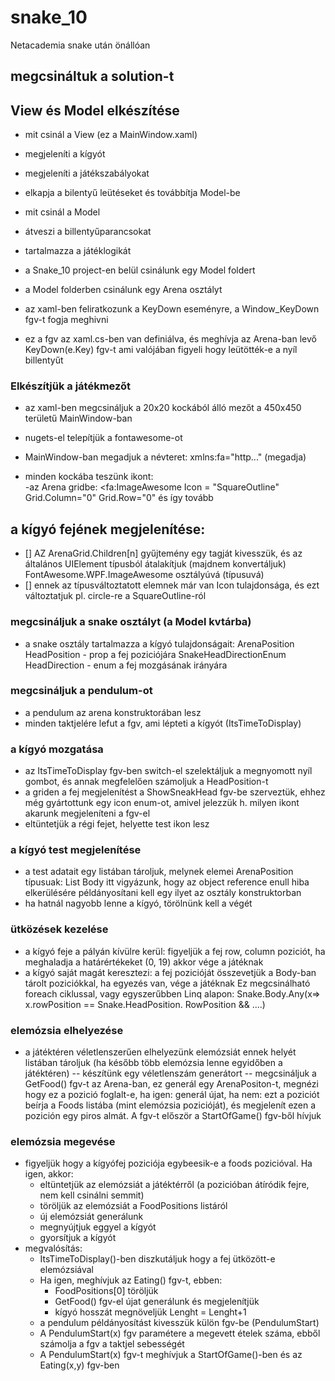 # snake_10
Netacademia snake után önállóan
## megcsináltuk a solution-t

## View és Model elkészítése

- mit csinál a View (ez a MainWindow.xaml)
 - megjeleníti a kígyót
 - megjeleníti a játékszabályokat
 - elkapja a bilentyű leütéseket és továbbítja Model-be

- mit csinál a Model
 - átveszi a billentyűparancsokat
 - tartalmazza a játéklogikát

- a Snake_10 project-en belül csinálunk egy Model foldert
- a Model folderben csinálunk egy Arena osztályt

- az xaml-ben feliratkozunk a KeyDown eseményre, a Window_KeyDown fgv-t fogja meghivni
- ez a fgv az xaml.cs-ben van definiálva, és meghívja az Arena-ban levő KeyDown(e.Key) fgv-t
ami valójában figyeli hogy leütötték-e a nyíl billentyűt

### Elkészítjük a játékmezőt
- az xaml-ben megcsináljuk a 20x20 kockából álló mezőt a 450x450 területű MainWindow-ban 

- nugets-el telepítjük a fontawesome-ot
 - MainWindow-ban megadjuk a névteret: xmlns:fa="http..."  (megadja)
 - minden kockába teszünk ikont:	
   -az Arena gridbe: <fa:ImageAwesome Icon = "SquareOutline" Grid.Column="0" Grid.Row="0"
   és így tovább


## a kígyó fejének megjelenítése:
 - [] AZ ArenaGrid.Children[n] gyűjtemény egy tagját kivesszük, és az általános UIElement típusból átalakítjuk
	(majdnem konvertáljuk) FontAwesome.WPF.ImageAwesome osztályúvá (típusuvá)
 - [] ennek az típusváltoztatott elemnek már van Icon tulajdonsága, és ezt változtatjuk pl. circle-re a SquareOutline-ról

 ### megcsináljuk a snake osztályt (a Model kvtárba)
 - a snake osztály tartalmazza a kígyó tulajdonságait:
		ArenaPosition HeadPosition - prop a fej poziciójára 
		SnakeHeadDirectionEnum HeadDirection - enum a fej mozgásának irányára

### megcsináljuk a pendulum-ot
- a pendulum az arena konstruktorában lesz
- minden taktjelére lefut a fgv, ami lépteti a kígyót (ItsTimeToDisplay) 

### a kígyó mozgatása
- az ItsTimeToDisplay fgv-ben switch-el szelektáljuk a megnyomott nyíl gombot, és annak megfelelően számoljuk a HeadPosition-t
- a griden a fej  megjelenítést a ShowSneakHead fgv-be szerveztük, ehhez még gyártottunk
egy icon enum-ot, amivel jelezzük h. milyen ikont akarunk megjeleníteni a fgv-el
- eltüntetjük a régi fejet, helyette test ikon lesz

### a kígyó test megjelenítése
 - a test adatait egy listában tároljuk, melynek elemei ArenaPosition típusuak: List<ArenaPosition> Body
	itt vigyázunk, hogy az object reference enull hiba elkerülésére példányosítani kell egy ilyet az osztály konstruktorban 
 - ha hatnál nagyobb lenne a kígyó, törölnünk kell a végét
 
### ütközések kezelése
 - a kígyó feje a pályán kívülre kerül: figyeljük a fej row, column poziciót,
   ha meghaladja a határértékeket (0, 19) akkor vége a játéknak
 - a kígyó saját magát keresztezi: a fej pozicióját összevetjük a Body-ban tárolt poziciókkal, 
   ha egyezés van, vége a játéknak
   Ez megcsinálható foreach ciklussal, vagy egyszerűbben Linq alapon: Snake.Body.Any(x=> x.rowPosition == Snake.HeadPosition. RowPosition && ....) 

### elemózsia elhelyezése 
 - a játéktéren véletlenszerűen elhelyezünk elemózsiát ennek helyét listában tároljuk (ha később több elemózsia lenne egyidőben a játéktéren)
 -- készítünk egy véletlenszám generátort
 -- megcsináljuk a GetFood() fgv-t az Arena-ban, ez generál egy ArenaPositon-t, megnézi hogy ez a pozició foglalt-e, ha igen: generál újat, ha nem: 
    ezt a poziciót beírja a Foods listába (mint elemózsia pozicióját), és megjelenít ezen a pozición egy piros almát. A fgv-t először a StartOfGame() fgv-ből hívjuk

### elemózsia megevése
- figyeljük hogy a kígyófej poziciója egybeesik-e a foods pozicióval. Ha igen, akkor:
	* eltüntetjük az elemózsiát a játéktérről (a pozicióban átíródik fejre, nem kell csinálni semmit)
	* töröljük az elemózsiát a FoodPositions listáról
	* új elemózsiát generálunk
	* megnyújtjuk eggyel a kígyót
	* gyorsítjuk a kígyót
- megvalósítás:
	* ItsTimeToDisplay()-ben diszkutáljuk hogy a fej ütközött-e elemózsiával
	* Ha igen, meghívjuk az Eating() fgv-t, ebben:
		* FoodPositions[0] töröljük
		* GetFood() fgv-el újat generálunk és megjelenítjük
		* kígyó hosszát megnöveljük Lenght = Lenght+1
	* a pendulum példányosítást kivesszük külön fgv-be (PendulumStart)
	* A PendulumStart(x) fgv paramétere a megevett ételek száma, ebből számolja a fgv a taktjel sebességét
	* A PendulumStart(x) fgv-t meghívjuk a StartOfGame()-ben és az Eating(x,y) fgv-ben 
